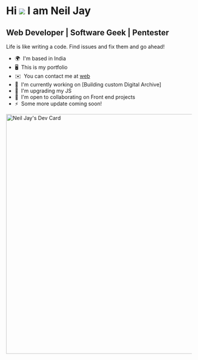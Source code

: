 Hi ![](https://user-images.githubusercontent.com/18350557/176309783-0785949b-9127-417c-8b55-ab5a4333674e.gif) I am Neil Jay
===========================================================================================================================

Web Developer | Software Geek | Pentester
-----------------------------------------

Life is like writing a code. Find issues and fix them and go ahead!

*   🌍  I'm based in India
*   🖥️  This is my portfolio
*   ✉️  You can contact me at [web](https://neiljay.com/)
*   🚀  I'm currently working on [Building custom Digital Archive]
*   🧠  I'm upgrading my JS
*   🤝  I'm open to collaborating on Front end projects
*   ⚡  Some more update coming soon!

<a href="https://app.daily.dev/neiljay"><img src="https://api.daily.dev/devcards/v2/edf881yYUMzyUcYvnftcS.png?type=wide&r=491" width="652" alt="Neil Jay's Dev Card"/></a>
<!--
**neil-jay/neil-jay** is a ✨ _special_ ✨ repository because its `README.md` (this file) appears on your GitHub profile.

Here are some ideas to get you started:

- 🔭 I’m currently working on ...
- 🌱 I’m currently learning ...
- 👯 I’m looking to collaborate on ...
- 🤔 I’m looking for help with ...
- 💬 Ask me about ...
- 📫 How to reach me: ...
- 😄 Pronouns: ...
- ⚡ Fun fact: ...
-->
